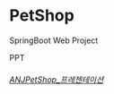 # PetShop
SpringBoot Web Project

PPT
<a href = "https://docs.google.com/presentation/d/1IIwKVZe6v3AxGdthoIoupg7ggEOvNykI6fjQrp0z5Vg/edit#slide=id.g24bf9fa0136_0_2"><h6>ANJPetShop_프레젠테이션</a>
